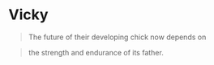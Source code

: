 # Vicky

> The future of their developing chick now depends on

> the strength and endurance of its father.